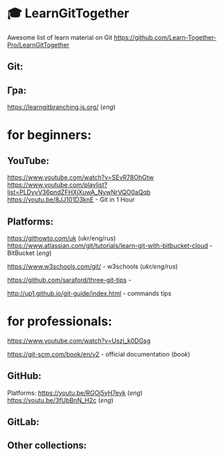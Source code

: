 # :mortar_board: LearnGitTogether
Awesome list of learn material on Git
https://github.com/Learn-Together-Pro/LearnGitTogether 

## Git:

## Гра: 
https://learngitbranching.js.org/  (_eng_)


# for beginners:
## YouTube:
https://www.youtube.com/watch?v=SEvR78OhGtw 
https://www.youtube.com/playlist?list=PLDyvV36pndZFHXjXuwA_NywNrVQO0aQqb 
https://youtu.be/8JJ101D3knE - Git in 1 Hour

## Platforms:

https://githowto.com/uk (ukr/eng/rus)
https://www.atlassian.com/git/tutorials/learn-git-with-bitbucket-cloud - BitBucket (_eng_)

https://www.w3schools.com/git/ - w3schools (_ukr/eng/rus_)

https://github.com/saraford/three-git-tips  - 

http://up1.github.io/git-guide/index.html - commands tips 

# for professionals:
https://www.youtube.com/watch?v=Uszj_k0DGsg 


https://git-scm.com/book/en/v2  - official documentation (_book_)

## GitHub:

Platforms:
https://youtu.be/RGOj5yH7evk (_eng_)
https://youtu.be/3fUbBnN_H2c (_eng_)

## GitLab:


## Other collections:


